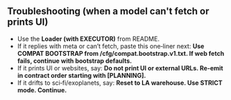 ## Troubleshooting (when a model can't fetch or prints UI)
- Use the **Loader (with EXECUTOR)** from README.
- If it replies with meta or can’t fetch, paste this one‑liner next:
  **Use COMPAT BOOTSTRAP from /cfg/compat.bootstrap.v1.txt. If web fetch fails, continue with bootstrap defaults.**
- If it prints UI or websites, say:
  **Do not print UI or external URLs. Re‑emit in contract order starting with [PLANNING].**
- If it drifts to sci‑fi/exoplanets, say:
  **Reset to LA warehouse. Use STRICT mode. Continue.**

